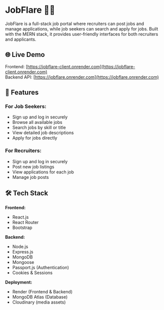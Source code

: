 # JobFlare 💼🔥

JobFlare is a full-stack job portal where recruiters can post jobs and manage applications, while job seekers can search and apply for jobs. Built with the MERN stack, it provides user-friendly interfaces for both recruiters and applicants.

## 🌐 Live Demo
Frontend: [https://jobflare-client.onrender.com](https://jobflare-client.onrender.com)  
Backend API: [https://jobflare.onrender.com](https://jobflare.onrender.com)

## 🚀 Features

### For Job Seekers:
- Sign up and log in securely
- Browse all available jobs
- Search jobs by skill or title
- View detailed job descriptions
- Apply for jobs directly

### For Recruiters:
- Sign up and log in securely
- Post new job listings
- View applications for each job
- Manage job posts

## 🛠 Tech Stack

**Frontend:**
- React.js
- React Router
- Bootstrap 

**Backend:**
- Node.js
- Express.js
- MongoDB
- Mongoose
- Passport.js (Authentication)
- Cookies & Sessions

**Deployment:**
- Render (Frontend & Backend)
- MongoDB Atlas (Database)
- Cloudinary (media assets)
